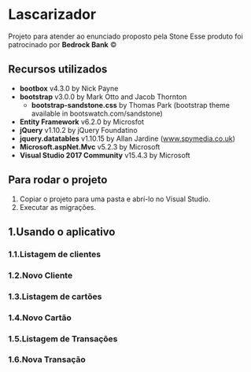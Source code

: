 # Lascarizador

Projeto para atender ao enunciado proposto pela Stone
Esse produto foi patrocinado por __**Bedrock Bank**__ :copyright:

## Recursos utilizados

- **bootbox** v4.3.0 by Nick Payne
- **bootstrap** v3.0.0 by Mark Otto and Jacob Thornton
  - **bootstrap-sandstone.css** by Thomas Park (bootstrap theme available in bootswatch.com/sandstone)
- **Entity Framework** v6.2.0 by Microsfot
- **jQuery** v1.10.2 by jQuery Foundatino
- **jquery.datatables** v1.10.15 by Allan Jardine (www.spymedia.co.uk)
- **Microsoft.aspNet.Mvc** v5.2.3 by Microsoft
- **Visual Studio 2017 Community** v15.4.3 by Microsoft

## Para rodar o projeto
1. Copiar o projeto para uma pasta e abrí-lo no Visual Studio.
2. Executar as migrações.

## 1.Usando o aplicativo

### 1.1.Listagem de clientes

### 1.2.Novo Cliente

### 1.3.Listagem de cartões

### 1.4.Novo Cartão

### 1.5.Listagem de Transações

### 1.6.Nova Transação






